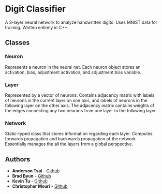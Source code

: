 # Digit Classifier

A 3-layer neural network to analyze handwritten digits. Uses MNIST data for training.
Written entirely in C++.

## Classes
### Neuron
Represents a neuron in the neural net. Each neuron object stores an activation,
bias, adjustment activation, and adjustment bias variable.

### Layer
Represented by a vector of neurons. Contains adjacency matrix with labels of 
neurons in the current layer on one axis, and labels of neurons in the 
following layer on the other axis. The adjacency matrix contains weights of the
edges connecting any two neurons from one layer to the following layer.

### Network
Static-typed class that stores information regarding each layer. Computes
forwards propagation and backwards propagation of the network. Essentially 
manages the all the layers from a global perspective.

## Authors

* **Anderson Tsai**  - [Github](https://github.com/anderson-tsai)
* **Brad Byun**  - [Github](https://github.com/bhbyun1)
* **Kevin Tu**  - [Github](https://github.com/kevin20201)
* **Christopher Mouri**  - [Github](https://github.com/quidifer)



